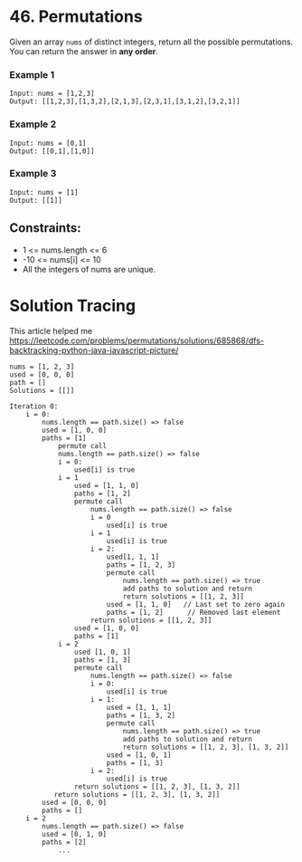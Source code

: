 # 46. Permutations
Given an array `nums` of distinct integers, return all the possible
permutations. You can return the answer in **any order**.

### Example 1
```
Input: nums = [1,2,3]
Output: [[1,2,3],[1,3,2],[2,1,3],[2,3,1],[3,1,2],[3,2,1]]
```

### Example 2
```
Input: nums = [0,1]
Output: [[0,1],[1,0]]
```

### Example 3
```
Input: nums = [1]
Output: [[1]]
```

## Constraints:

* 1 <= nums.length <= 6
* -10 <= nums[i] <= 10
* All the integers of nums are unique.

# Solution Tracing
This article helped me
https://leetcode.com/problems/permutations/solutions/685868/dfs-backtracking-python-java-javascript-picture/
```
nums = [1, 2, 3]
used = [0, 0, 0]
path = []
Solutions = [[]]

Iteration 0: 
    i = 0: 
        nums.length == path.size() => false 
        used = [1, 0, 0]
        paths = [1]
            permute call 
            nums.length == path.size() => false
            i = 0: 
                used[i] is true
            i = 1
                used = [1, 1, 0]
                paths = [1, 2]
                permute call 
                    nums.length == path.size() => false 
                    i = 0
                        used[i] is true
                    i = 1
                        used[i] is true
                    i = 2: 
                        used[1, 1, 1]
                        paths = [1, 2, 3]
                        permute call
                            nums.length == path.size() => true
                            add paths to solution and return 
                            return solutions = [[1, 2, 3]]
                        used = [1, 1, 0]   // Last set to zero again 
                        paths = [1, 2]      // Removed last element
                    return solutions = [[1, 2, 3]]
                used = [1, 0, 0]
                paths = [1]
            i = 2
                used [1, 0, 1]
                paths = [1, 3]
                permute call 
                    nums.length == path.size() => false 
                    i = 0: 
                        used[i] is true
                    i = 1: 
                        used = [1, 1, 1]
                        paths = [1, 3, 2]
                        permute call
                            nums.length == path.size() => true
                            add paths to solution and return 
                            return solutions = [[1, 2, 3], [1, 3, 2]]
                        used = [1, 0, 1]
                        paths = [1, 3]
                    i = 2: 
                        used[i] is true
                return solutions = [[1, 2, 3], [1, 3, 2]] 
           return solutions = [[1, 2, 3], [1, 3, 2]]
        used = [0, 0, 0]
        paths = []
    i = 2 
        nums.length == path.size() => false 
        used = [0, 1, 0]
        paths = [2]
            ...
```